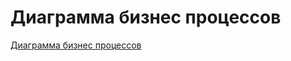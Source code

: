 # Диаграмма бизнес процессов
[Диаграмма бизнес процессов](https://www.mermaidchart.com/app/projects/57dbc1d5-4049-4a76-950e-ba94b1f23401/diagrams/bef4f5f7-eadd-4ab5-ada6-483b90b0bf69/version/v0.1/edit)
